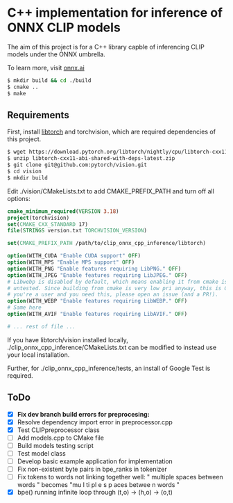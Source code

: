 # C++ implementation for inference of ONNX CLIP models

The aim of this project is for a C++ library capble of inferencing CLIP models under the ONNX umbrella.

To learn more, visit [onnx.ai](https://onnx.ai)

```bash
$ mkdir build && cd ./build
$ cmake ..
$ make
```

## Requirements

First, install [libtorch](https://pytorch.org/get-started/locally/) and torchvision, which are required dependencies of this project.

```bash
$ wget https://download.pytorch.org/libtorch/nightly/cpu/libtorch-cxx11-abi-shared-with-deps-latest.zip
$ unzip libtorch-cxx11-abi-shared-with-deps-latest.zip
$ git clone git@github.com:pytorch/vision.git
$ cd vision
$ mkdir build
```

Edit ./vision/CMakeLists.txt to add CMAKE_PREFIX_PATH and turn off all options:

```cmake
cmake_minimum_required(VERSION 3.18)
project(torchvision)
set(CMAKE_CXX_STANDARD 17)
file(STRINGS version.txt TORCHVISION_VERSION)

set(CMAKE_PREFIX_PATH /path/to/clip_onnx_cpp_inference/libtorch)

option(WITH_CUDA "Enable CUDA support" OFF)
option(WITH_MPS "Enable MPS support" OFF)
option(WITH_PNG "Enable features requiring LibPNG." OFF)
option(WITH_JPEG "Enable features requiring LibJPEG." OFF)
# Libwebp is disabled by default, which means enabling it from cmake is largely
# untested. Since building from cmake is very low pri anyway, this is OK. If
# you're a user and you need this, please open an issue (and a PR!).
option(WITH_WEBP "Enable features requiring LibWEBP." OFF)
# Same here
option(WITH_AVIF "Enable features requiring LibAVIF." OFF)

# ... rest of file ...
```

If you have libtorch/vision installed locally, ./clip_onnx_cpp_inference/CMakeLists.txt can be modified to instead use your local installation.

Further, for ./clip_onnx_cpp_inference/tests, an install of Google Test is required.

## ToDo

- [x] **Fix dev branch build errors for preprocesing:**
- [x] Resolve dependency import error in preprocessor.cpp
- [x] Test CLIPpreprocessor class
- [ ] Add models.cpp to CMake file
- [ ] Build models testing script
- [ ] Test model class
- [ ] Develop basic example application for implementation
- [ ] Fix non-existent byte pairs in bpe_ranks in tokenizer
- [ ] Fix tokens to words not linking together well: "  multiple    spaces   between   words  " becomes "mu l ti pl e s p aces betwee n words "
- [x] bpe() running infinite loop through (t,o) -> (h,o) -> (o,t)
